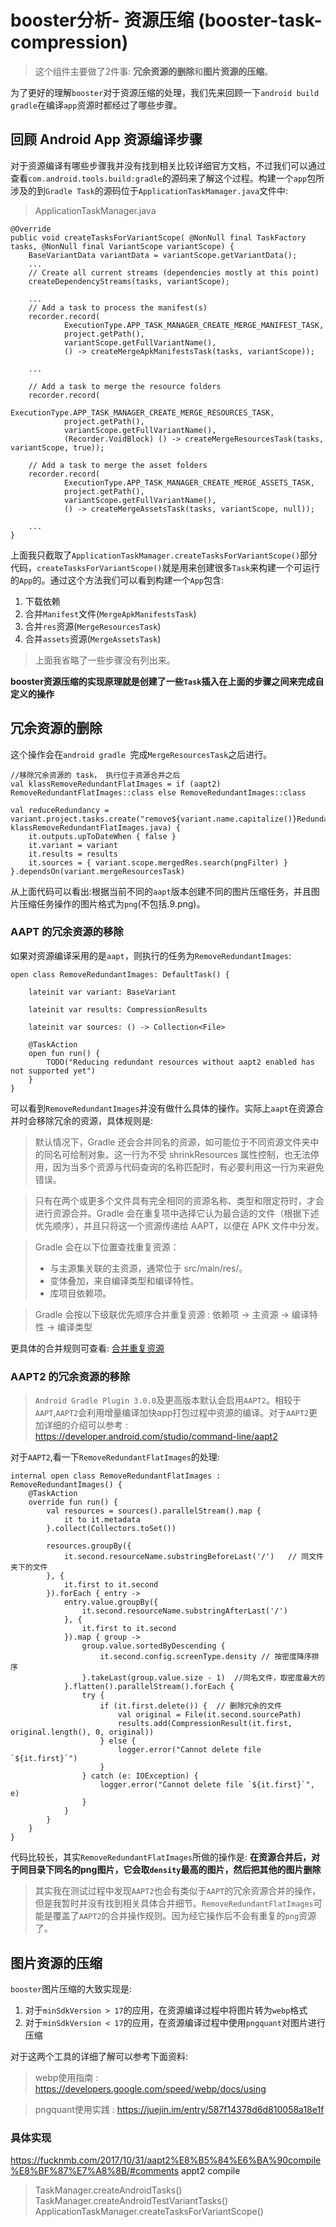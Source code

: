 # booster分析- 资源压缩 (booster-task-compression)

>这个组件主要做了2件事: **冗余资源的删除**和**图片资源的压缩**。

为了更好的理解`booster`对于资源压缩的处理，我们先来回顾一下`android build gradle`在编译`app`资源时都经过了哪些步骤。

## 回顾 Android App 资源编译步骤

对于资源编译有哪些步骤我并没有找到相关比较详细官方文档，不过我们可以通过查看`com.android.tools.build:gradle`的源码来了解这个过程。构建一个`app`包所涉及的到`Gradle Task`的源码位于`ApplicationTaskMamager.java`文件中:

>ApplicationTaskManager.java
```
@Override
public void createTasksForVariantScope( @NonNull final TaskFactory tasks, @NonNull final VariantScope variantScope) {
    BaseVariantData variantData = variantScope.getVariantData();
    ...
    // Create all current streams (dependencies mostly at this point)
    createDependencyStreams(tasks, variantScope);

    ...
    // Add a task to process the manifest(s)
    recorder.record(
            ExecutionType.APP_TASK_MANAGER_CREATE_MERGE_MANIFEST_TASK,
            project.getPath(),
            variantScope.getFullVariantName(),
            () -> createMergeApkManifestsTask(tasks, variantScope));

    ...

    // Add a task to merge the resource folders
    recorder.record(
            ExecutionType.APP_TASK_MANAGER_CREATE_MERGE_RESOURCES_TASK,
            project.getPath(),
            variantScope.getFullVariantName(),
            (Recorder.VoidBlock) () -> createMergeResourcesTask(tasks, variantScope, true));

    // Add a task to merge the asset folders
    recorder.record(
            ExecutionType.APP_TASK_MANAGER_CREATE_MERGE_ASSETS_TASK,
            project.getPath(),
            variantScope.getFullVariantName(),
            () -> createMergeAssetsTask(tasks, variantScope, null));

    ...
}
```

上面我只截取了`ApplicationTaskMamager.createTasksForVariantScope()`部分代码，`createTasksForVariantScope()`就是用来创建很多`Task`来构建一个可运行的`App`的。通过这个方法我们可以看到构建一个`App`包含:

1. 下载依赖
2. 合并`Manifest`文件(`MergeApkManifestsTask`)
3. 合并`res`资源(`MergeResourcesTask`)
4. 合并`assets`资源(`MergeAssetsTask`)

>上面我省略了一些步骤没有列出来。

**booster资源压缩的实现原理就是创建了一些`Task`插入在上面的步骤之间来完成自定义的操作**

## 冗余资源的删除

这个操作会在`android gradle `完成`MergeResourcesTask`之后进行。

```
//移除冗余资源的 task， 执行位于资源合并之后
val klassRemoveRedundantFlatImages = if (aapt2) RemoveRedundantFlatImages::class else RemoveRedundantImages::class

val reduceRedundancy = variant.project.tasks.create("remove${variant.name.capitalize()}RedundantResources", klassRemoveRedundantFlatImages.java) {
    it.outputs.upToDateWhen { false }
    it.variant = variant
    it.results = results
    it.sources = { variant.scope.mergedRes.search(pngFilter) }
}.dependsOn(variant.mergeResourcesTask)
```

从上面代码可以看出:根据当前不同的`aapt`版本创建不同的图片压缩任务，并且图片压缩任务操作的图片格式为`png`(不包括.9.png)。

### AAPT 的冗余资源的移除

如果对资源编译采用的是`aapt`，则执行的任务为`RemoveRedundantImages`:

```
open class RemoveRedundantImages: DefaultTask() {

    lateinit var variant: BaseVariant

    lateinit var results: CompressionResults

    lateinit var sources: () -> Collection<File>

    @TaskAction
    open fun run() {
        TODO("Reducing redundant resources without aapt2 enabled has not supported yet")
    }
}
```

可以看到`RemoveRedundantImages`并没有做什么具体的操作。实际上`aapt`在资源合并时会移除冗余的资源，具体规则是:

>默认情况下，Gradle 还会合并同名的资源，如可能位于不同资源文件夹中的同名可绘制对象。这一行为不受 shrinkResources 属性控制，也无法停用，因为当多个资源与代码查询的名称匹配时，有必要利用这一行为来避免错误。

>只有在两个或更多个文件具有完全相同的资源名称、类型和限定符时，才会进行资源合并。Gradle 会在重复项中选择它认为最合适的文件（根据下述优先顺序），并且只将这一个资源传递给 AAPT，以便在 APK 文件中分发。

>Gradle 会在以下位置查找重复资源：
>- 与主源集关联的主资源，通常位于 src/main/res/。
>- 变体叠加，来自编译类型和编译特性。
>- 库项目依赖项。

>Gradle 会按以下级联优先顺序合并重复资源 : 依赖项 → 主资源 → 编译特性 → 编译类型

更具体的合并规则可查看: [合并重复资源](https://developer.android.com/studio/build/shrink-code#merge-resources)

### AAPT2 的冗余资源的移除

>`Android Gradle Plugin 3.0.0`及更高版本默认会启用`AAPT2`。相较于`AAPT`,`AAPT2`会利用增量编译加快app打包过程中资源的编译。对于`AAPT2`更加详细的介绍可以参考 : https://developer.android.com/studio/command-line/aapt2

对于`AAPT2`,看一下`RemoveRedundantFlatImages`的处理:

```
internal open class RemoveRedundantFlatImages : RemoveRedundantImages() {
    @TaskAction
    override fun run() {
        val resources = sources().parallelStream().map {
            it to it.metadata
        }.collect(Collectors.toSet())

        resources.groupBy({
            it.second.resourceName.substringBeforeLast('/')   // 同文件夹下的文件
        }, {
            it.first to it.second
        }).forEach { entry ->
            entry.value.groupBy({
                it.second.resourceName.substringAfterLast('/')
            }, {
                it.first to it.second
            }).map { group ->
                group.value.sortedByDescending {
                    it.second.config.screenType.density // 按密度降序排序
                }.takeLast(group.value.size - 1)  //同名文件，取密度最大的
            }.flatten().parallelStream().forEach {
                try {
                    if (it.first.delete()) {  // 删除冗余的文件
                        val original = File(it.second.sourcePath)
                        results.add(CompressionResult(it.first, original.length(), 0, original))
                    } else {
                        logger.error("Cannot delete file `${it.first}`")
                    }
                } catch (e: IOException) {
                    logger.error("Cannot delete file `${it.first}`", e)
                }
            }
        }
    }
}
```

代码比较长，其实`RemoveRedundantFlatImages`所做的操作是: **在资源合并后，对于同目录下同名的png图片，它会取`density`最高的图片，然后把其他的图片删除**

>其实我在测试过程中发现`AAPT2`也会有类似于`AAPT`的冗余资源合并的操作，但是我暂时并没有找到相关具体合并细节。`RemoveRedundantFlatImages`可能是覆盖了`AAPT2`的合并操作规则。因为经它操作后不会有重复的`png`资源了。


## 图片资源的压缩

`booster`图片压缩的大致实现是:

1. 对于`minSdkVersion > 17`的应用，在资源编译过程中将图片转为`webp`格式
2. 对于`minSdkVersion < 17`的应用，在资源编译过程中使用`pngquant`对图片进行压缩

对于这两个工具的详细了解可以参考下面资料:

> webp使用指南 : https://developers.google.com/speed/webp/docs/using

> pngquant使用实践 : https://juejin.im/entry/587f14378d6d810058a18e1f

### 具体实现






https://fucknmb.com/2017/10/31/aapt2%E8%B5%84%E6%BA%90compile%E8%BF%87%E7%A8%8B/#comments  appt2 compile

>TaskManager.createAndroidTasks()
>TaskManager.createAndroidTestVariantTasks()
>ApplicationTaskManager.createTasksForVariantScope()
